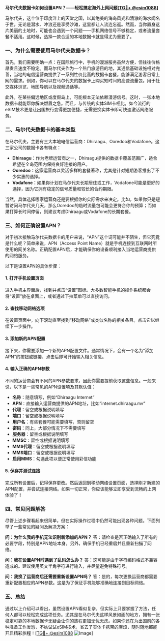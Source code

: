 **马尔代夫数据卡如何设置APN？——轻松搞定海外上网问题[[TG💪+ @esim1088](https://t.me/s/esim1088)]**

马尔代夫，这个位于印度洋上的天堂之国，以其绝美的海岛风光和清澈的海水闻名于世。无论是潜水、冲浪还是享受沙滩，这里都让人流连忘返。然而，当你置身这片美丽的土地时，可能也会遇到一个问题——手机网络信号不够稳定，或者流量套餐不适用。这时候，选择一款合适的本地数据卡就显得尤为重要了。

### 一、为什么需要使用马尔代夫数据卡？

首先，我们需要明确一点：在国际旅行中，手机的漫游服务虽然方便，但往往价格昂贵且速度不稳定。而马尔代夫作为一个热门旅游目的地，其通信基础设施相对完善，当地的电信运营商提供了一系列性价比高的数据卡套餐，能够满足游客日常上网的需求。例如，你可以在马尔代夫的数据卡上购买短时间的高速流量包，用于社交媒体浏览、地图导航以及视频通话等。

此外，在某些偏远地区或度假岛上，可能根本无法依赖漫游信号。这时，一张本地数据卡就能帮你解决燃眉之急。而且，与传统的实体SIM卡相比，如今流行的eSIM技术更是让出国旅行变得更加便捷，无需更换实体卡即可快速激活网络服务。

### 二、马尔代夫数据卡的基本类型

在马尔代夫，主要有三大本地电信运营商：Dhiraagu、Ooredoo和Vodafone。这三家公司的数据卡各有特点：

- **Dhiraagu**：作为老牌运营商之一，Dhiraagu提供的数据卡覆盖范围广，适合希望在全岛范围内保持良好连接的用户。
- **Ooredoo**：这家运营商以灵活多样的套餐著称，尤其是针对短期游客推出了不少实惠的选择。
- **Vodafone**：如果你计划在马尔代夫长期居住或工作，Vodafone可能是更好的选择，因为它拥有稳定的信号质量和较长的合约期限。

当然，具体选择哪家运营商还是要根据你的实际需求来决定。比如，如果你只是短暂访问马尔代夫几天，那么Ooredoo的临时流量包可能会更符合你的预算；而如果打算长时间停留，则建议考虑Dhiraagu或Vodafone的长期套餐。

### 三、如何正确设置APN？

对于初次接触马尔代夫数据卡的用户来说，“APN”这个词可能并不陌生，但它究竟是什么呢？简单来说，APN（Access Point Name）就是手机连接到互联网时所使用的网关名称。正确配置APN后，才能确保你的设备顺利接入当地运营商提供的网络服务。

以下是设置APN的具体步骤：

#### 1. 打开手机设置页面
进入手机主界面后，找到并点击“设置”图标。大多数智能手机的操作系统都会将“设置”放在桌面上，或者通过下拉菜单可以直接访问。

#### 2. 查找移动网络选项
在设置页面中，向下滚动直至找到“移动网络”或类似名称的相关条目。点击它以继续下一步操作。

#### 3. 添加新的APN配置
接下来，你需要添加一个新的APN配置文件。通常情况下，会有一个名为“添加APN”的按钮或链接，点击后即可开始输入相关信息。

#### 4. 输入正确的APN参数
不同的运营商会有不同的APN参数要求，因此你需要提前获取这些信息。一般来说，以下是一些常见的APN设置项及其默认值：

- **名称**：随意填写，例如“Dhiraagu Internet”
- **APN**：直接输入运营商提供的APN地址，比如“internet.dhiraagu.mv”
- **代理**：留空或根据说明填写
- **端口**：留空或根据说明填写
- **用户名**：有些套餐可能需要填写，否则留空
- **密码**：同上，大部分情况下不需要填写
- **服务器**：留空或根据说明填写
- **MMSC**：留空或根据说明填写
- **MMS代理**：留空或根据说明填写
- **MMS端口**：留空或根据说明填写
- **启用MMS**：勾选此项以便正常使用彩信功能

#### 5. 保存并测试连接
完成所有设置后，记得保存更改。然后返回到移动网络设置页面，选择刚才新建的APN配置，并尝试连接网络。如果一切正常，你应该能够立即享受到流畅的上网体验了！

### 四、常见问题解答

尽管上述步骤看起来很简单，但在实际操作过程中仍然可能出现各种问题。下面列举了一些常见的疑问及解决方案：

**问：为什么我的手机无法识别新添加的APN？**
答：请检查是否正确输入了所有的必要字段，特别是APN地址本身。另外，确保手机已经重启并且重新扫描了网络。

**问：我在设置APN时遇到了乱码怎么办？**
答：这可能是由于字符编码格式不兼容造成的。建议使用英文半角字符进行输入，并尽量避免特殊符号。

**问：我换了运营商后还需要重新设置APN吗？**
答：是的，每次更换运营商都需要重新配置相应的APN参数。这是为了保证手机能够准确地连接到目标网络。

### 五、总结

通过以上介绍可以看出，虽然设置APN看似复杂，但实际上只要掌握了方法，任何人都可以轻松完成这项任务。尤其是在马尔代夫这样风景如画的地方，拥有一张稳定可靠的本地数据卡无疑会让你的旅程更加无忧无虑。如果你还在为出国前的各种准备工作发愁，不妨试试eSIM技术，省去了实体卡携带的麻烦，随时随地都能开启精彩旅程！[[TG💪+ @esim1088](https://t.me/s/esim1088) ![Image](https://i.postimg.cc/4NQfJmqS/Snipaste-2025-05-13-00-14-12.png)]